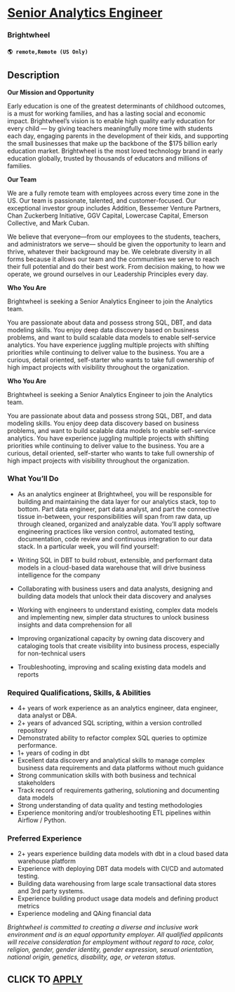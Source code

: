 # [Senior Analytics Engineer](https://www.remotewlb.com/apply/senior-analytics-engineer-136164)  
### Brightwheel  
#### `🌎 remote,Remote (US Only)`  

## Description

 **Our Mission and Opportunity**

Early education is one of the greatest determinants of childhood outcomes, is a must for working families, and has a lasting social and economic impact. Brightwheel’s vision is to enable high quality early education for every child — by giving teachers meaningfully more time with students each day, engaging parents in the development of their kids, and supporting the small businesses that make up the backbone of the $175 billion early education market. Brightwheel is the most loved technology brand in early education globally, trusted by thousands of educators and millions of families.

  

 **Our Team**

We are a fully remote team with employees across every time zone in the US. Our team is passionate, talented, and customer-focused. Our exceptional investor group includes Addition, Bessemer Venture Partners, Chan Zuckerberg Initiative, GGV Capital, Lowercase Capital, Emerson Collective, and Mark Cuban.

  

We believe that everyone—from our employees to the students, teachers, and administrators we serve— should be given the opportunity to learn and thrive, whatever their background may be. We celebrate diversity in all forms because it allows our team and the communities we serve to reach their full potential and do their best work. From decision making, to how we operate, we ground ourselves in our Leadership Principles every day.

  

**Who You Are**

Brightwheel is seeking a Senior Analytics Engineer to join the Analytics team.

  

You are passionate about data and possess strong SQL, DBT, and data modeling skills. You enjoy deep data discovery based on business problems, and want to build scalable data models to enable self-service analytics. You have experience juggling multiple projects with shifting priorities while continuing to deliver value to the business. You are a curious, detail oriented, self-starter who wants to take full ownership of high impact projects with visibility throughout the organization.

  

  

 **Who You Are**

Brightwheel is seeking a Senior Analytics Engineer to join the Analytics team.

  

You are passionate about data and possess strong SQL, DBT, and data modeling skills. You enjoy deep data discovery based on business problems, and want to build scalable data models to enable self-service analytics. You have experience juggling multiple projects with shifting priorities while continuing to deliver value to the business. You are a curious, detail oriented, self-starter who wants to take full ownership of high impact projects with visibility throughout the organization.

  

  

### What You’ll Do

* As an analytics engineer at Brightwheel, you will be responsible for building and maintaining the data layer for our analytics stack, top to bottom. Part data engineer, part data analyst, and part the connective tissue in-between, your responsibilities will span from raw data, up through cleaned, organized and analyzable data. You’ll apply software engineering practices like version control, automated testing, documentation, code review and continuous integration to our data stack. In a particular week, you will find yourself:

  

* Writing SQL in DBT to build robust, extensible, and performant data models in a cloud-based data warehouse that will drive business intelligence for the company
* Collaborating with business users and data analysts, designing and building data models that unlock their data discovery and analyses
* Working with engineers to understand existing, complex data models and implementing new, simpler data structures to unlock business insights and data comprehension for all
* Improving organizational capacity by owning data discovery and cataloging tools that create visibility into business process, especially for non-technical users 
* Troubleshooting, improving and scaling existing data models and reports

  

  

### Required Qualifications, Skills, & Abilities

* 4+ years of work experience as an analytics engineer, data engineer, data analyst or DBA.
* 2+ years of advanced SQL scripting, within a version controlled repository
* Demonstrated ability to refactor complex SQL queries to optimize performance.
* 1+ years of coding in dbt
* Excellent data discovery and analytical skills to manage complex business data requirements and data platforms without much guidance
* Strong communication skills with both business and technical stakeholders
* Track record of requirements gathering, solutioning and documenting data models
* Strong understanding of data quality and testing methodologies
* Experience monitoring and/or troubleshooting ETL pipelines within Airflow / Python.

  

  

### Preferred Experience

* 2+ years experience building data models with dbt in a cloud based data warehouse platform
* Experience with deploying DBT data models with CI/CD and automated testing.
* Building data warehousing from large scale transactional data stores and 3rd party systems.
* Experience building product usage data models and defining product metrics
* Experience modeling and QAing financial data

  

  

 _Brightwheel is committed to creating a diverse and inclusive work environment and is an equal opportunity employer. All qualified applicants will receive consideration for employment without regard to race, color, religion, gender, gender identity, gender expression, sexual orientation, national origin, genetics, disability, age, or veteran status._

  
## CLICK TO [APPLY](https://www.remotewlb.com/apply/senior-analytics-engineer-136164)

